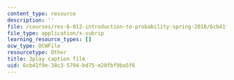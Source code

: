```yaml
---
content_type: resource
description: ''
file: /courses/res-6-012-introduction-to-probability-spring-2018/6cb41f9e38c35794bd75e28fbf9ba5f6_ozbtgvLKAqE.vtt
file_type: application/x-subrip
learning_resource_types: []
ocw_type: OCWFile
resourcetype: Other
title: 3play caption file
uid: 6cb41f9e-38c3-5794-bd75-e28fbf9ba5f6
---
```

